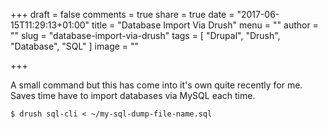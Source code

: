 +++
draft = false
comments = true
share = true
date = "2017-06-15T11:29:13+01:00"
title = "Database Import Via Drush"
menu = ""
author = ""
slug = "database-import-via-drush"
tags = [
  "Drupal",
  "Drush",
  "Database",
  "SQL"
]
image = ""

+++

A small command but this has come into it's own quite recently for me. Saves time have to import databases via MySQL each time.


```
$ drush sql-cli < ~/my-sql-dump-file-name.sql
```
